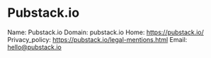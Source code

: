 
# Pubstack.io

Name: Pubstack.io
Domain: pubstack.io
Home: https://pubstack.io/
Privacy_policy: https://pubstack.io/legal-mentions.html
Email: hello@pubstack.io

